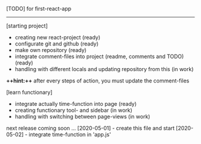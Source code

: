 [TODO] for first-react-app
- - - - - - - - - - - - - -
[starting project]
- creating new react-project (ready)
- configurate git and github (ready)
- make own repository (ready)
- integrate comment-files into project (readme, comments and TODO) (ready)
- handling with different locals and updating repository from this (in work)

**++hint:++** after every steps of action, you must update the comment-files

[learn functionary]
- integrate actually time-function into page (ready)
- creating functionary tool- and sidebar (in work)
- handling with switching between page-views (in work)

next release coming soon ...
[2020-05-01] - create this file and start
[2020-05-02] - integrate time-function in 'app.js'
<!-- -------------------------------------------
     all this code is under CC-BY-NC-4.0-license
     author:        rogercov70@yahoo.de
     ressources:	github.com/cookroach88/first-react.app.git
     start on:		2020-05-01
     last release:  2020-05-02
     enjoy and have fun forever now
 ----------------------------------------------- -->